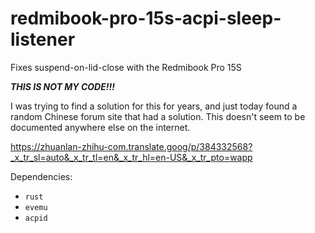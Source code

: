 # redmibook-pro-15s-acpi-sleep-listener
Fixes suspend-on-lid-close with the Redmibook Pro 15S

***THIS IS NOT MY CODE!!!***

I was trying to find a solution for this for years, and just today found a random Chinese forum site that had a solution. This doesn't seem to be documented anywhere else on the internet.

https://zhuanlan-zhihu-com.translate.goog/p/384332568?_x_tr_sl=auto&_x_tr_tl=en&_x_tr_hl=en-US&_x_tr_pto=wapp

Dependencies:

- `rust`
- `evemu`
- `acpid`
